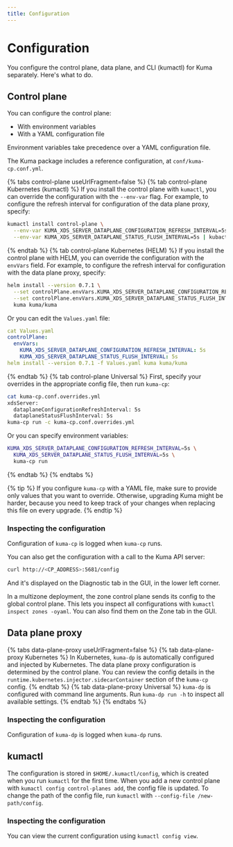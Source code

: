 ```yaml
---
title: Configuration
---
```

# Configuration

You configure the control plane, data plane, and CLI (kumactl) for Kuma separately. Here's what to do.

## Control plane

You can configure the control plane:
- With environment variables
- With a YAML configuration file

Environment variables take precedence over a YAML configuration file.

The Kuma package includes a reference configuration, at `conf/kuma-cp.conf.yml`.

{% tabs control-plane useUrlFragment=false %}
{% tab control-plane Kubernetes (kumactl) %}
If you install the control plane with `kumactl`, you can override the configuration with the `--env-var` flag. For example, to configure the refresh interval for configuration of the data plane proxy, specify:
```sh
kumactl install control-plane \
  --env-var KUMA_XDS_SERVER_DATAPLANE_CONFIGURATION_REFRESH_INTERVAL=5s \
  --env-var KUMA_XDS_SERVER_DATAPLANE_STATUS_FLUSH_INTERVAL=5s | kubactl apply -f -
```
{% endtab %}
{% tab control-plane Kubernetes (HELM) %}
If you install the control plane with HELM, you can override the configuration with the `envVars` field. For example, to configure the refresh interval for configuration with the data plane proxy, specify:
```sh
helm install --version 0.7.1 \
  --set controlPlane.envVars.KUMA_XDS_SERVER_DATAPLANE_CONFIGURATION_REFRESH_INTERVAL=5s \
  --set controlPlane.envVars.KUMA_XDS_SERVER_DATAPLANE_STATUS_FLUSH_INTERVAL=5s \
  kuma kuma/kuma
```

Or you can edit the `Values.yaml` file:
```yaml
cat Values.yaml 
controlPlane:
  envVars:
    KUMA_XDS_SERVER_DATAPLANE_CONFIGURATION_REFRESH_INTERVAL: 5s
    KUMA_XDS_SERVER_DATAPLANE_STATUS_FLUSH_INTERVAL: 5s
helm install --version 0.7.1 -f Values.yaml kuma kuma/kuma
```
{% endtab %}
{% tab control-plane Universal %}
First, specify your overrides in the appropriate config file, then run `kuma-cp`:

```sh
cat kuma-cp.conf.overrides.yml
xdsServer:
  dataplaneConfigurationRefreshInterval: 5s
  dataplaneStatusFlushInterval: 5s
kuma-cp run -c kuma-cp.conf.overrides.yml
```

Or you can specify environment variables:

```sh
KUMA_XDS_SERVER_DATAPLANE_CONFIGURATION_REFRESH_INTERVAL=5s \
  KUMA_XDS_SERVER_DATAPLANE_STATUS_FLUSH_INTERVAL=5s \
  kuma-cp run
```
{% endtab %}
{% endtabs %}

{% tip %}
If you configure `kuma-cp` with a YAML file, make sure to provide only values that you want to override.
Otherwise, upgrading Kuma might be harder, because you need to keep track of your changes when replacing this file on every upgrade.
{% endtip %}

### Inspecting the configuration

Configuration of `kuma-cp` is logged when `kuma-cp` runs.

You can also get the configuration with a call to the Kuma API server:
```sh
curl http://<CP_ADDRESS>:5681/config
```
And it's displayed on the Diagnostic tab in the GUI, in the lower left corner.

In a multizone deployment, the zone control plane sends its config to the global control plane. This lets you inspect all configurations with `kumactl inspect zones -oyaml`. You can also find them on the Zone tab in the GUI.

## Data plane proxy

{% tabs data-plane-proxy useUrlFragment=false %}
{% tab data-plane-proxy Kubernetes %}
In Kubernetes, `kuma-dp` is automatically configured and injected by Kubernetes.
The data plane proxy configuration is determined by the control plane. You can review the config details in the `runtime.kubernetes.injector.sidecarContainer` section of the `kuma-cp` config.
{% endtab %}
{% tab data-plane-proxy Universal %}
`kuma-dp` is configured with command line arguments. Run `kuma-dp run -h` to inspect all available settings.
{% endtab %}
{% endtabs %}

### Inspecting the configuration

Configuration of `kuma-dp` is logged when `kuma-dp` runs.

## kumactl

The configuration is stored in `$HOME/.kumactl/config`, which is created when you run `kumactl` for the first time. 
When you add a new control plane with `kumactl config control-planes add`, the config file is updated.
To change the path of the config file, run `kumactl` with `--config-file /new-path/config`.

### Inspecting the configuration

You can view the current configuration using `kumactl config view`.
